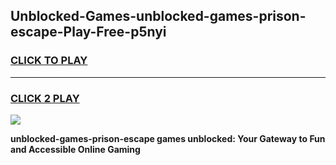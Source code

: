
## Unblocked-Games-unblocked-games-prison-escape-Play-Free-p5nyi
<h3>
<a href="https://premium76.site?title=unblocked-games-prison-escape&ref=18A1">CLICK TO PLAY</a></h3>
<hr>

<h3>
<a href="https://premium76.site?title=unblocked-games-prison-escape&ref=18A1">CLICK 2 PLAY</a>
  
</h3>

<a href="https://premium76.site?title=unblocked-games-prison-escape&ref=18A1"><img src="https://clearcache.store/games.png"></a>


**unblocked-games-prison-escape games unblocked: Your Gateway to Fun and Accessible Online Gaming**
